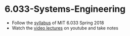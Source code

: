 # 6.033-Systems-Engineering
 * Follow the [syllabus] of MIT 6.033 Spring 2018
 * Watch the [video lectures] on youtube and take notes

[video lectures]: http://video.mit.edu/search/?q=6.033&x=-1098&y=-8#results
[syllabus]: https://ocw.mit.edu/courses/electrical-engineering-and-computer-science/6-033-computer-system-engineering-spring-2018/syllabus/
